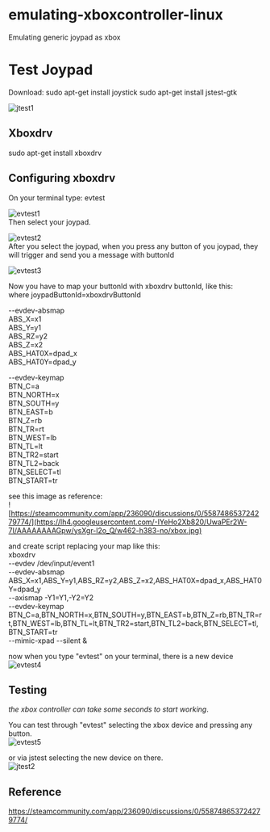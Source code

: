 
# emulating-xboxcontroller-linux
Emulating generic joypad as xbox


# Test Joypad
Download:
sudo apt-get install joystick
sudo apt-get install jstest-gtk

![jtest1](https://raw.githubusercontent.com/MatheusJBatista/emulating-xboxcontroller-linux/master/imgs/jtest1.png)

## Xboxdrv
sudo apt-get install xboxdrv

## Configuring xboxdrv
On your terminal type: evtest

![evtest1](https://raw.githubusercontent.com/MatheusJBatista/emulating-xboxcontroller-linux/master/imgs/evtest1.png) \
Then select your joypad.

![evtest2](https://raw.githubusercontent.com/MatheusJBatista/emulating-xboxcontroller-linux/master/imgs/evtest2.png) \
After you select the joypad, when you press any button of you joypad, they will trigger and send you a message with buttonId 

![evtest3](https://raw.githubusercontent.com/MatheusJBatista/emulating-xboxcontroller-linux/master/imgs/evtest3.png)

Now you have to map your buttonId with xboxdrv buttonId, like this: \
where joypadButtonId=xboxdrvButtonId

--evdev-absmap<br>
ABS_X=x1<br>
ABS_Y=y1<br>
ABS_RZ=y2<br>
ABS_Z=x2<br>
ABS_HAT0X=dpad_x<br>
ABS_HAT0Y=dpad_y<br>

--evdev-keymap<br>
BTN_C=a<br>
BTN_NORTH=x<br>
BTN_SOUTH=y<br>
BTN_EAST=b<br>
BTN_Z=rb<br>
BTN_TR=rt<br>
BTN_WEST=lb<br>
BTN_TL=lt<br>
BTN_TR2=start<br>
BTN_TL2=back<br>
BTN_SELECT=tl<br>
BTN_START=tr<br>

see this image as reference:<br>
![https://steamcommunity.com/app/236090/discussions/0/558748653724279774/](https://lh4.googleusercontent.com/-IYeHo2Xb820/UwaPEr2W-7I/AAAAAAAAGpw/ysXgr-l2o_Q/w462-h383-no/xbox.jpg)

and create script replacing your map like this:<br>
xboxdrv \
--evdev /dev/input/event1 \
--evdev-absmap ABS_X=x1,ABS_Y=y1,ABS_RZ=y2,ABS_Z=x2,ABS_HAT0X=dpad_x,ABS_HAT0Y=dpad_y \
--axismap -Y1=Y1,-Y2=Y2 \
--evdev-keymap BTN_C=a,BTN_NORTH=x,BTN_SOUTH=y,BTN_EAST=b,BTN_Z=rb,BTN_TR=rt,BTN_WEST=lb,BTN_TL=lt,BTN_TR2=start,BTN_TL2=back,BTN_SELECT=tl,BTN_START=tr \
--mimic-xpad --silent &

now when you type "evtest" on your terminal, there is a new device \
![evtest4](https://raw.githubusercontent.com/MatheusJBatista/emulating-xboxcontroller-linux/master/imgs/evtest4.png)

## Testing
*the xbox controller can take some seconds to start working*.

You can test through "evtest" selecting the xbox device and pressing any button. \
![evtest5](https://raw.githubusercontent.com/MatheusJBatista/emulating-xboxcontroller-linux/master/imgs/evtest5.png)

or via jstest selecting the new device on there. \
![jtest2](https://raw.githubusercontent.com/MatheusJBatista/emulating-xboxcontroller-linux/master/imgs/jtest2.png)

## Reference
https://steamcommunity.com/app/236090/discussions/0/558748653724279774/
